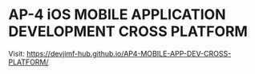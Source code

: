 # AP-4 iOS MOBILE APPLICATION DEVELOPMENT CROSS PLATFORM

Visit: https://devjimf-hub.github.io/AP4-MOBILE-APP-DEV-CROSS-PLATFORM/

